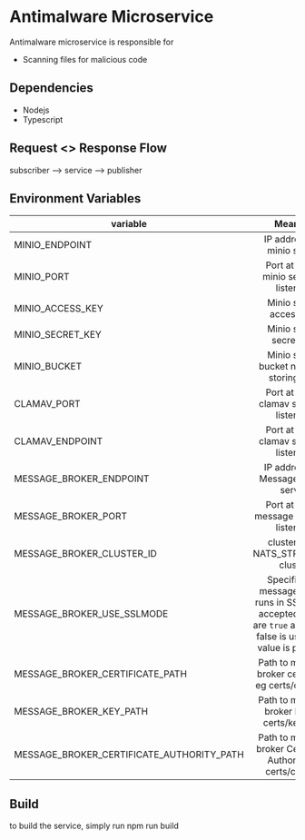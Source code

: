 # Antimalware Microservice

Antimalware microservice is responsible for
- Scanning files for malicious code

## Dependencies

- Nodejs  
- Typescript 


## Request <> Response Flow

subscriber --> service --> publisher

## Environment Variables

| variable        | Meaning           |
| ------------- |:-------------:|
| MINIO_ENDPOINT      | IP address for minio server |
| MINIO_PORT      | Port at which minio server is listening  |
| MINIO_ACCESS_KEY      | Minio server access key  |
| MINIO_SECRET_KEY      | Minio server secret key   |
| MINIO_BUCKET      | Minio server bucket name for storing files |
| CLAMAV_PORT      | Port at which clamav server is listening |
| CLAMAV_ENDPOINT      | Port at which clamav  server is listening|
| MESSAGE_BROKER_ENDPOINT      | IP address for Message broker server |
| MESSAGE_BROKER_PORT      | Port at which message broker  is listening |
| MESSAGE_BROKER_CLUSTER_ID | cluster ID of NATS_STREAMING cluster
| MESSAGE_BROKER_USE_SSLMODE | Specififies if message broker runs in SSL mode. accepted values are `true` and `false`. false is used if no value is provided
| MESSAGE_BROKER_CERTIFICATE_PATH | Path to message broker certificate eg certs/cert.pem
| MESSAGE_BROKER_KEY_PATH | Path to message broker key eg certs/key.pem
| MESSAGE_BROKER_CERTIFICATE_AUTHORITY_PATH | Path to message broker Certificate Authority eg certs/ca.pem

## Build

to build the service, simply run npm run build




